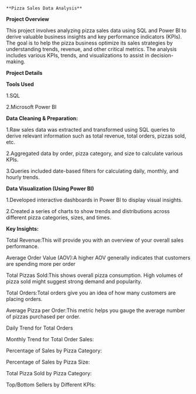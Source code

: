                                                                      **Pizza Sales Data Analysis**

**Project Overview**

This project involves analyzing pizza sales data using SQL and Power BI to derive valuable business insights and key performance indicators (KPIs). The goal is to help the pizza business optimize its sales strategies by understanding trends, revenue, and other critical metrics. The analysis includes various KPIs, trends, and visualizations to assist in decision-making.

**Project Details**

**Tools Used**

1.SQL 

2.Microsoft Power BI

**Data Cleaning & Preparation:**

1.Raw sales data was extracted and transformed using SQL queries to derive relevant information such as total revenue, total orders, pizzas sold, etc.

2.Aggregated data by order, pizza category, and size to calculate various KPIs.

3.Queries included date-based filters for calculating daily, monthly, and hourly trends.

**Data Visualization (Using Power BI)**

1.Developed interactive dashboards in Power BI to display visual insights.

2.Created a series of charts to show trends and distributions across different pizza categories, sizes, and times.

**Key Insights:**

Total Revenue:This will provide you with an overview of your overall sales performance. 

Average Order Value (AOV):A higher AOV generally indicates that customers are spending more per order

Total Pizzas Sold:This shows overall pizza consumption. High volumes of pizza sold might suggest strong demand and popularity.

Total Orders:Total orders give you an idea of how many customers are placing orders.

Average Pizza per Order:This metric helps you gauge the average number of pizzas purchased per order.

Daily Trend for Total Orders

Monthly Trend for Total Order Sales:

Percentage of Sales by Pizza Category:

Percentage of Sales by Pizza Size:

Total Pizza Sold by Pizza Category:

Top/Bottom Sellers by Different KPIs:
